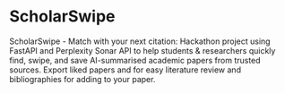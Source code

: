 # ScholarSwipe
ScholarSwipe - Match with your next citation: Hackathon project using FastAPI and Perplexity Sonar API to help students &amp; researchers quickly find, swipe, and save AI-summarised academic papers from trusted sources. Export liked papers and for easy literature review and bibliographies for adding to your paper.
